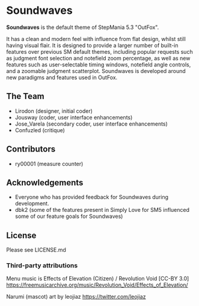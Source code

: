 # Soundwaves

**Soundwaves** is the default theme of StepMania 5.3 "OutFox".

It has a clean and modern feel with influence from flat design, whilst still having visual flair. It is designed to provide a larger number of built-in features over previous SM default themes, including popular requests such as judgment font selection and notefield zoom percentage, as well as new features such as  user-selectable timing windows, notefield angle controls, and a zoomable judgment scatterplot. Soundwaves is developed around new paradigms and features used in OutFox.

## The Team

* Lirodon (designer, initial coder)
* Jousway (coder, user interface enhancements)
* Jose_Varela (secondary coder, user interface enhancements)
* Confuzled (critique)

## Contributors

* ry00001 (measure counter)

## Acknowledgements 
* Everyone who has provided feedback for Soundwaves during development.
* dbk2 (some of the features present in Simply Love for SM5 influenced some of our feature goals for Soundwaves)

## License
Please see LICENSE.md

### Third-party attributions
Menu music is Effects of Elevation (Citizen) / Revolution Void [CC-BY 3.0] https://freemusicarchive.org/music/Revolution_Void/Effects_of_Elevation/

Narumi (mascot) art by leojiaz https://twitter.com/leojiaz